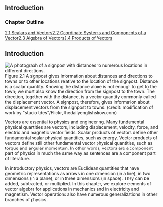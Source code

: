 ##  Introduction 

### Chapter Outline

[2.1 Scalars and Vectors][1][2.2 Coordinate Systems and Components of a Vector][2][2.3 Algebra of Vectors][3][2.4 Products of Vectors][4]

## Introduction

![A photograph of a signpost with distances to numerous locations in different directions.][5] Figure 2.1 A signpost gives information about distances and directions to towns or to other locations relative to the location of the signpost. Distance is a scalar quantity. Knowing the distance alone is not enough to get to the town; we must also know the direction from the signpost to the town. The direction, together with the distance, is a vector quantity commonly called the displacement vector. A signpost, therefore, gives information about displacement vectors from the signpost to towns. (credit: modification of work by "studio tdes"/Flickr, thedailyenglishshow.com)

Vectors are essential to physics and engineering. Many fundamental physical quantities are vectors, including displacement, velocity, force, and electric and magnetic vector fields. Scalar products of vectors define other fundamental scalar physical quantities, such as energy. Vector products of vectors define still other fundamental vector physical quantities, such as torque and angular momentum. In other words, vectors are a component part of physics in much the same way as sentences are a component part of literature.

In introductory physics, vectors are Euclidean quantities that have geometric representations as arrows in one dimension (in a line), in two dimensions (in a plane), or in three dimensions (in space). They can be added, subtracted, or multiplied. In this chapter, we explore elements of vector algebra for applications in mechanics and in electricity and magnetism. Vector operations also have numerous generalizations in other branches of physics.

   [1]: /contents/d50f6e32-0fda-46ef-a362-9bd36ca7c97d@11.28:7df36d4f-6930-46a0-a6a0-61eb183b9e97@14#99329
   [2]: /contents/d50f6e32-0fda-46ef-a362-9bd36ca7c97d@11.28:804f20ad-1292-404c-9289-cb39d0e990e4@16#62889
   [3]: /contents/d50f6e32-0fda-46ef-a362-9bd36ca7c97d@11.28:7a906b36-a10a-4136-85c1-c17206afe34d@14#53267
   [4]: /contents/d50f6e32-0fda-46ef-a362-9bd36ca7c97d@11.28:062a33ff-f006-4a59-a5ac-0ac8c9313483@19#7973
   [5]: https://cnx.org/resources/32567b78ee92b3cd94cc957945ff2431326dabca

